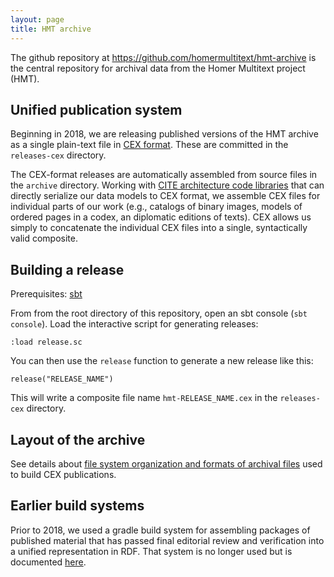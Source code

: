 ```yaml
---
layout: page
title: HMT archive
---
```


The github repository at <https://github.com/homermultitext/hmt-archive> is the central repository for archival data from the Homer Multitext project (HMT).


## Unified publication system

Beginning in 2018, we are releasing published versions of the HMT archive as a single plain-text file in [CEX format](https://cite-architecture.github.io/citedx/CEX-spec-3.0.1/).  These are committed in the `releases-cex` directory.

The CEX-format releases are automatically assembled from source files in the `archive` directory.  Working with [CITE architecture code libraries](https://cite-architecture.github.io/) that can directly serialize our data models to CEX format, we assemble CEX files for individual parts of our work (e.g., catalogs of binary images, models of ordered pages in a codex, an diplomatic editions of texts).  CEX allows us simply to concatenate the individual CEX files into a single, syntactically valid composite.

## Building a release

Prerequisites:  [sbt](https://www.scala-sbt.org/)

From from the root directory of this repository, open an sbt console (`sbt console`).  Load the interactive script for generating releases:

    :load release.sc

You can then use the `release`   function to generate a new release like this:

    release("RELEASE_NAME")

This will write a composite file name `hmt-RELEASE_NAME.cex`  in the `releases-cex` directory.

## Layout of the archive

See details about [file system organization and formats of archival files](layout) used to build CEX publications.

## Earlier build systems

Prior to 2018, we used a gradle build system for assembling packages of published material that has passed final editorial review and verification into a unified representation in RDF.  That system is no longer used but is documented [here](priorwork/groovy_builder).
